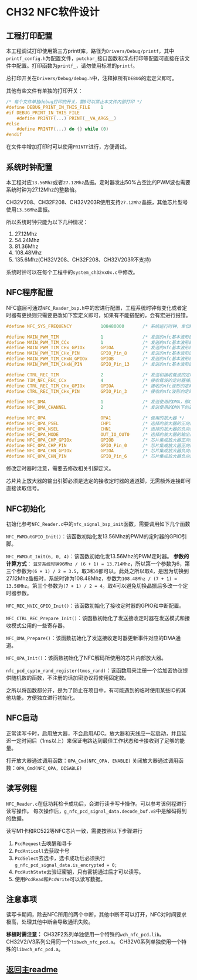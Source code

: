# CH32 NFC软件设计

## 工程打印配置

本工程调试打印使用第三方printf库，路径为`Drivers/Debug/printf`，其中`printf_config.h`为配置文件，`putchar_`接口函数和浮点打印等配置可直接在该文件中配置。打印函数为`printf_`，请勿使用标准的`printf`。

总打印开关在`Drivers/Debug/debug.h`中，注释掉所有`DEBUG`的宏定义即可。

其他有些文件有单独的打印开关：

```c
/* 每个文件单独debug打印的开关，置0可以禁止本文件内部打印 */
#define DEBUG_PRINT_IN_THIS_FILE    1
#if DEBUG_PRINT_IN_THIS_FILE
    #define PRINTF(...) PRINT(__VA_ARGS__)
#else
    #define PRINTF(...) do {} while (0)
#endif
```

在文件中增加打印时可以使用`PRINTF`进行，方便调试。

## 系统时钟配置

本工程对应`13.56Mhz`或者`27.12Mhz`晶振。定时器发出50%占空比的PWM波也需要系统时钟为27.12Mhz的整数倍。

CH32V208、CH32F208、CH32V203R使用支持`27.12Mhz`晶振，其他芯片型号使用`13.56Mhz`晶振。

所以系统时钟只能为以下几种情况：

1. 27.12Mhz
2. 54.24Mhz
3. 81.36Mhz
4. 108.48Mhz
5. 135.6Mhz(CH32V208、CH32F208、CH32V203R不支持)

系统时钟可以在每个工程中的`system_ch32vx0x.c`中修改。

## NFC程序配置

NFC底层可通过```NFC_Reader_bsp.h```中的宏进行配置，工程系统时钟有变化或者定时器有更换则只需要更改如下宏定义即可，如果有不能搭配的，会有宏进行报错。

```c
#define NFC_SYS_FREQUENCY           108480000       /* 系统运行时钟，单位HZ */

#define MAIN_PWM_TIM                1               /* 发送的nfc基本波形的高级定时器，1即为TIM1 */
#define MAIN_PWM_TIM_CCx            1               /* 发送的nfc基本波形的高级定时器的通道 */
#define MAIN_PWM_TIM_CHx_GPIOx      GPIOA           /* 发送的nfc基本波形的高级定时器的通道对应的GPIO组 */
#define MAIN_PWM_TIM_CHx_PIN        GPIO_Pin_8      /* 发送的nfc基本波形的高级定时器的通道对应的GPIO PIN */
#define MAIN_PWM_TIM_CHxN_GPIOx     GPIOB           /* 发送的nfc基本波形的高级定时器的互补通道对应的GPIO组 */
#define MAIN_PWM_TIM_CHxN_PIN       GPIO_Pin_13     /* 发送的nfc基本波形的高级定时器的互补通道对应的GPIO PIN */

#define CTRL_REC_TIM                2               /* 发送和接收载波的定时器，2即为TIM2 */
#define TIM_NFC_REC_CCx             4               /* 接收载波的定时器捕获通道 */
#define CTRL_REC_TIM_CHx_GPIOx      GPIOA           /* 接收的nfc波形的定时器的通道对应的GPIO组 */
#define CTRL_REC_TIM_CHx_PIN        GPIO_Pin_3      /* 接收的nfc波形的定时器的通道对应的GPIO PIN */

#define NFC_DMA                     1               /* 发送使用的DMA，即CTRL_REC_TIM的UPDATE更新事件所对应的DMA通道，1即为DMA1_Channely */
#define NFC_DMA_CHANNEL             2               /* 发送使用的DMA下的通道，2即为DMAx_Channel2 */

#define NFC_OPA                     OPA1            /* 使用的放大器 */
#define NFC_OPA_PSEL                CHP1            /* 选择的放大器的正向输入通道 */
#define NFC_OPA_NSEL                CHN1            /* 选择的放大器的负向输入通道 */
#define NFC_OPA_MODE                OUT_IO_OUT0     /* 选择的放大器的输出通道 */
#define NFC_OPA_CHP_GPIOx           GPIOB           /* 芯片集成放大器正向输入端引脚对应的GPIO组 */
#define NFC_OPA_CHP_PIN             GPIO_Pin_0      /* 芯片集成放大器正向输入端引脚对应的GPIO PIN */
#define NFC_OPA_CHN_GPIOx           GPIOA           /* 芯片集成放大器负向输入端引脚对应的GPIO组 */
#define NFC_OPA_CHN_PIN             GPIO_Pin_6      /* 芯片集成放大器负向输入端引脚对应的GPIO PIN */
```

修改定时器时注意，需要去修改相关引脚定义。

芯片片上放大器的输出引脚必须是选定的接收定时器的通道脚，无需额外连接即可直接读取信号。

## NFC初始化

初始化参考`NFC_Reader.c`中的`nfc_signal_bsp_init`函数，需要调用如下几个函数

`NFC_PWMOutGPIO_Init()`：该函数初始化发13.56Mhz的PWM的定时器的GPIO引脚。

`NFC_PWMOut_Init(6, 0, 4)`：该函数初始化发13.56Mhz的PWM定时器。
**参数的计算方式**：
`蓝牙系统时钟96Mhz / (6 + 1) = 13.714Mhz`，所以第一个参数为6，第三个参数为`(6 + 1) / 2 = 3.5`，取3和4都可以。此处之所以取4，是因为切换到27.12Mhz晶振时，系统时钟为108.48Mhz，参数为`108.48Mhz / (7 + 1) = 13.56Mhz`。第三个参数为`(7 + 1) / 2 = 4`。取4可以避免切换晶振后多改一个定时器参数。

`NFC_REC_NVIC_GPIO_Init()`：该函数初始化了接收定时器的GPIO和中断配置。

`NFC_CTRL_REC_Prepare_Init()`：该函数初始化了发送接收定时器在发送模式和接收模式公用的一些寄存器。

`NFC_DMA_Prepare()`：该函数初始化了发送接收定时器更新事件对应的DMA通道。

`NFC_OPA_Init()`：该函数初始化了NFC解码所使用的芯片内部放大器。

`nfc_pcd_cypto_rand_register(tmos_rand)`：该函数用来注册一个给加密协议提供随机数的函数，不注册的话加密协议将使用固定数。

之所以将函数都分开，是为了防止在项目中，有可能遇到的临时使用某些IO的其他功能，方便独立进行初始化。

## NFC启动

正常读写卡时，启用放大器，不会启用ADC。放大器和天线应一起启动，并且延迟一定时间后（1ms以上）来保证电路达到最佳工作状态和卡接收到了足够的能量。

打开放大器通过调用函数：`OPA_Cmd(NFC_OPA, ENABLE)`
关闭放大器通过调用函数：`OPA_Cmd(NFC_OPA, DISABLE)`

## 读写例程

`NFC_Reader.c`在低功耗检卡成功后，会进行读卡写卡操作。可以参考该例程进行读写操作。
每次操作后，`g_nfc_pcd_signal_data.decode_buf.v8`中是解码得到的数据。

读写M1卡和RC522等NFC芯片一致，需要按照以下步骤进行

1. `PcdRequest`去唤醒和寻卡
2. `PcdAnticoll`去获取卡号
3. `PcdSelect`去选卡，选卡成功后必须执行`g_nfc_pcd_signal_data.is_encrypted = 0;`
4. `PcdAuthState`去验证密钥，只有密钥通过后才可以读写。
5. 使用`PcdRead`和`PcdWrite`可以读写数据。

## 注意事项

读写卡期间，除去NFC所用的两个中断，其他中断不可以打开，NFC对时间要求极高，处理其他中断会导致通讯失败。

**移植时需注意：**
CH32F2系列单独使用一个特殊的`wch_nfc_pcd.lib`。
CH32V2/V3系列公用同一个`libwch_nfc_pcd.a`。
CH32V0系列单独使用一个特殊的`libwch_nfc_pcd.a`。

## [返回主readme](../readme.md)
